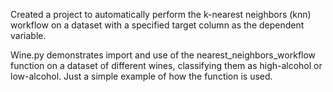 Created a project to automatically perform the k-nearest neighbors (knn) workflow on a dataset with a specified target column as the dependent variable.

Wine.py demonstrates import and use of the nearest_neighbors_workflow function on a dataset of different wines, classifying them as high-alcohol or low-alcohol. Just a simple example of how the function is used.
